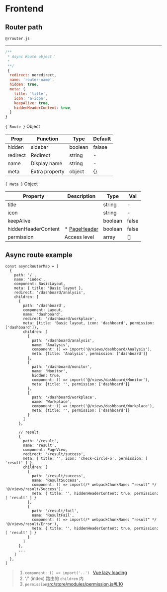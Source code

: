 Frontend
====



Router path
----

`@/router.js`




----

```javascript
/**
 * Async Route object：
 *
 **/
 {
  redirect: noredirect,
  name: 'router-name',
  hidden: true,
  meta: {
    title: 'title',
    icon: 'a-icon',
    keepAlive: true,
    hiddenHeaderContent: true,
  }
}
```



`{ Route }` Object

| Prop     | Function                                  | Type    | Default |
| -------- | ----------------------------------------- | ------- | ------- |
| hidden   | sidebar                                   | boolean | falase  |
| redirect | Redirect                                  | string  | -       |
| name     | Display name                              | string  | -       |
| meta     | Extra property                            | object  | {}      |



`{ Meta }` Object

| Property            | Description                                                  | Type    | Val    |
| ------------------- | ------------------------------------------------------------ | ------- | ------ |
| title               |                                                              | string  | -      |
| icon                |                                                              | string  | -      |
| keepAlive           |                                                              | boolean | false  |
| hiddenHeaderContent | * [PageHeader](https://github.com/sendya/ant-design-pro-vue/blob/master/src/components/layout/PageHeader.vue#L14) | boolean | false  |
| permission          | Access level                                                 | array   | []     |


Async route example
----

```ecmascript 6
const asyncRouterMap = [
  {
    path: '/',
    name: 'index',
    component: BasicLayout,
    meta: { title: 'Basic layout },
    redirect: '/dashboard/analysis',
    children: [
      {
        path: '/dashboard',
        component: Layout,
        name: 'dashboard',
        redirect: '/dashboard/workplace',
        meta: {title: 'Basic layout, icon: 'dashboard', permission: ['dashboard']},
        children: [
          {
            path: '/dashboard/analysis',
            name: 'Analysis',
            component: () => import('@/views/dashboard/Analysis'),
            meta: {title: 'Analysis', permission: ['dashboard']}
          },
          {
            path: '/dashboard/monitor',
            name: 'Monitor',
            hidden: true,
            component: () => import('@/views/dashboard/Monitor'),
            meta: {title: '', permission: ['dashboard']}
          },
          {
            path: '/dashboard/workplace',
            name: 'Workplace',
            component: () => import('@/views/dashboard/Workplace'),
            meta: {title: '', permission: ['dashboard']}
          }
        ]
      },

      // result
      {
        path: '/result',
        name: 'result',
        component: PageView,
        redirect: '/result/success',
        meta: { title: '', icon: 'check-circle-o', permission: [ 'result' ] },
        children: [
          {
            path: '/result/success',
            name: 'ResultSuccess',
            component: () => import(/* webpackChunkName: "result" */ '@/views/result/Success'),
            meta: { title: '', hiddenHeaderContent: true, permission: [ 'result' ] }
          },
          {
            path: '/result/fail',
            name: 'ResultFail',
            component: () => import(/* webpackChunkName: "result" */ '@/views/result/Error'),
            meta: { title: '', hiddenHeaderContent: true, permission: [ 'result' ] }
          }
        ]
      },
      ...
    ]
  },
]
```

> 1. `component: () => import('..') ` [Vue lazy loading](https://router.vuejs.org/zh/guide/advanced/lazy-loading.html)
> 2. '/' (index) 路由的 `children` 内
> 3. `permission`[src/store/modules/permission.js#L10](https://github.com/sendya/ant-design-pro-vue/blob/master/src/store/modules/permission.js#L10)



